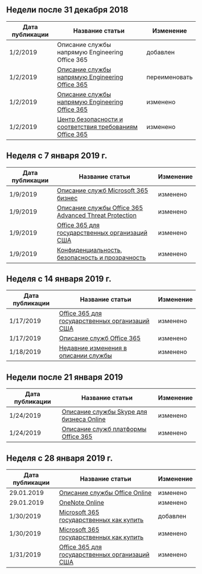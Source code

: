 <!-- This file is generated automatically each week. Changes made to this file will be overwritten.-->




## <a name="week-of-december-31-2018"></a>Недели после 31 декабря 2018


| Дата публикации |Название статьи | Изменение |
|------|------------|--------|
| 1/2/2019 | Описание службы напрямую Engineering Office 365 | добавлен |
| 1/2/2019 | [Описание службы напрямую Engineering Office 365](/Office365/ServiceDescriptions/office-365-engineering-direct-service-description) | переименовать |
| 1/2/2019 | [Описание службы напрямую Engineering Office 365](/Office365/ServiceDescriptions/office-365-engineering-direct-service-description) | изменено |
| 1/2/2019 | [Центр безопасности и соответствия требованиям Office 365](/Office365/ServiceDescriptions/office-365-platform-service-description/office-365-securitycompliance-center) | изменено |


## <a name="week-of-january-07-2019"></a>Неделя с 7 января 2019 г.


| Дата публикации |Название статьи | Изменение |
|------|------------|--------|
| 1/9/2019 | [Описание служб Microsoft 365 бизнес](/Office365/ServiceDescriptions/microsoft-365-business-service-description) | изменено |
| 1/9/2019 | [Описание службы Office 365 Advanced Threat Protection](/Office365/ServiceDescriptions/office-365-advanced-threat-protection-service-description) | изменено |
| 1/9/2019 | [Office 365 для государственных организаций США](/Office365/ServiceDescriptions/office-365-platform-service-description/office-365-us-government/office-365-us-government) | изменено |
| 1/9/2019 | [Конфиденциальность, безопасность и прозрачность](/Office365/ServiceDescriptions/office-365-platform-service-description/privacy-security-and-transparency) | изменено |


## <a name="week-of-january-14-2019"></a>Неделя с 14 января 2019 г.


| Дата публикации |Название статьи | Изменение |
|------|------------|--------|
| 1/17/2019 | [Office 365 для государственных организаций США](/Office365/ServiceDescriptions/office-365-platform-service-description/office-365-us-government/office-365-us-government) | изменено |
| 1/17/2019 | [Описание служб Office 365](/Office365/ServiceDescriptions/office-365-service-descriptions-technet-library) | изменено |
| 1/18/2019 | [Недавние изменения в описании службы](/Office365/ServiceDescriptions/recent-service-descriptions-changes) | изменено |


## <a name="week-of-january-21-2019"></a>Недели после 21 января 2019


| Дата публикации |Название статьи | Изменение |
|------|------------|--------|
| 1/24/2019 | [Описание службы Skype для бизнеса Online](/Office365/ServiceDescriptions/skype-for-business-online-service-description/skype-for-business-online-service-description) | изменено |
| 1/24/2019 | [Описание служб платформы Office 365](/Office365/ServiceDescriptions/office-365-platform-service-description/office-365-platform-service-description) | изменено |


## <a name="week-of-january-28-2019"></a>Неделя с 28 января 2019 г.


| Дата публикации |Название статьи | Изменение |
|------|------------|--------|
| 29.01.2019 | [Описание службы Office Online](/Office365/ServiceDescriptions/office-online-service-description/office-online-service-description) | изменено |
| 29.01.2019 | [OneNote Online](/Office365/ServiceDescriptions/office-online-service-description/onenote-online) | изменено |
| 1/30/2019 | [Microsoft 365 государственных как купить](/Office365/ServiceDescriptions/office-365-platform-service-description/office-365-us-government/microsoft-365-government-how-to-buy) | добавлен |
| 1/30/2019 | [Microsoft 365 государственных как купить](/Office365/ServiceDescriptions/office-365-platform-service-description/office-365-us-government/microsoft-365-government-how-to-buy) | изменено |
| 1/31/2019 | [Office 365 для государственных организаций США](/Office365/ServiceDescriptions/office-365-platform-service-description/office-365-us-government/office-365-us-government) | изменено |
